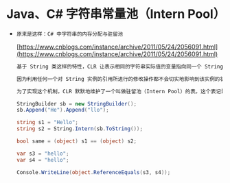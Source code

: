
# Java、C# 字符串常量池（Intern Pool）

* `原来是这样：C# 中字符串的内存分配与驻留池`

    [https://www.cnblogs.com/instance/archive/2011/05/24/2056091.html](https://www.cnblogs.com/instance/archive/2011/05/24/2056091.html)

    ```csharp
    基于 String 类这样的特性，CLR 让表示相同的字符串实际值的变量指向同一个 String 事例。

    因为利用任何一个对 String 实例的引用所进行的修改操作都不会切实地影响到该实例的状态，也就不会影响到其他所有指向该实例的引用所表示的字符串实际值。CLR 如此管理 String 类的内存分配，可以优化内存的使用情况，避免内存中包含冗余的数据。

    为了实现这个机制，CLR 默默地维护了一个叫做驻留池（Intern Pool）的表。这个表记录了所有在代码中使用字面量声明的字符串实例的引用。这说明使用字面量声明的字符串会进入驻留池，而其他方式声明的字符串并不会进入，也就不会自动享受到 CLR 防止字符串冗余的机制的好处了。这就是我上文提到的“某些情况下，确实也会发生同一个字符串实际值在内存中有多份副本同时存在”的例子。
    ```

    ```csharp
    StringBuilder sb = new StringBuilder();
    sb.Append("He").Append("llo");

    string s1 = "Hello";
    string s2 = String.Intern(sb.ToString());

    bool same = (object) s1 == (object) s2;

    var s3 = "hello";
    var s4 = "hello";

    Console.WriteLine(object.ReferenceEquals(s3, s4));
    ```
